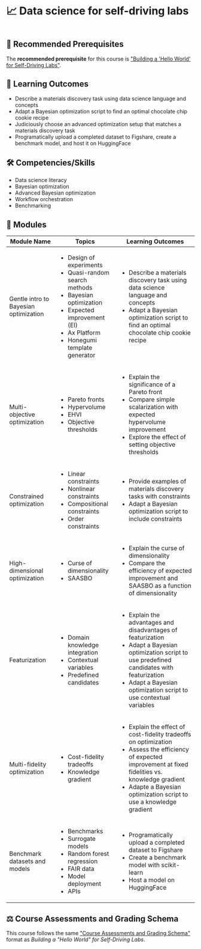 # 📈 Data science for self-driving labs

```{include} description.md
```

## 🔑 Recommended Prerequisites

The **recommended prerequisite** for this course is ["Building a 'Hello World' for Self-Driving Labs"](https://ac-microcourses.readthedocs.io/en/latest/certificate-framework.html#building-a-hello-world-for-self-driving-labs).

## 🎯 Learning Outcomes

- Describe a materials discovery task using data science language and concepts
- Adapt a Bayesian optimization script to find an optimal chocolate chip cookie recipe
- Judiciously choose an advanced optimization setup that matches a materials discovery task
- Programatically upload a completed dataset to Figshare, create a benchmark model, and host it on HuggingFace

## 🛠️ Competencies/Skills
- Data science literacy
- Bayesian optimization
- Advanced Bayesian optimization
- Workflow orchestration
- Benchmarking

## 🧩 Modules

<!-- ```{list-table}
:header-rows: 1

* - Module Name
  - Topics
  - Learning Outcomes
* - Running the self-driving lab demo
  - - Database management
    - Bayesian optimization
    - Microcontrollers
    - Sensors
    - Device communication
  - - Describe key terms and principles of self-driving labs
    - Preview an end-to-end self-driving lab
    - Set up a MongoDB account and database
    - Set up a HiveMQ account and instance
    - Upload software to a microcontroller
* - Blink the LEDs and read sensor data
  - - Microcontrollers
    - Sensors
  - - Familiarize the MicroPython programming language
    - Send commands to a microcontroller
    - Receive sensor data from a microcontroller
* - Bayesian optimization for color matching
  - - Design of experiments
    - Bayesian optimization
    - Data visualization
  - - Compare grid and random search vs. Bayesian optimization
    - Visualize optimization efficiency
* - Hardware/software communication
  - - MQTT
    - Device communication
    - Host
    - Client
  - - Send commands to a microcontroller
    - Receive sensor data from a microcontroller
* - Logging data
  - - MongoDB
    - Database management
  - - Set up a MongoDB account and database
    - Upload data directly from microcontroller
* - Piecing the modules together
  - - Systems design
  - - Connect the pieces to complete the SDL demo
* - Convert to a lab sensor system
  - - Microcontrollers
    - Sensors
    - Device communication
    - Database management
  - - Continuously log temperature, humidity, pressure, light, and accelerometer data
``` -->

Module Name | Topics | Learning Outcomes
--- | --- | ---
Gentle intro to Bayesian optimization | <ul><li>Design of experiments</li><li>Quasi-random search methods</li><li>Bayesian optimization</li><li>Expected improvement (EI)</li><li>Ax Platform</li><li>Honegumi template generator</li></ul> | <ul><li>Describe a materials discovery task using data science language and concepts</li><li>Adapt a Bayesian optimization script to find an optimal chocolate chip cookie recipe</li></ul>
Multi-objective optimization | <ul><li>Pareto fronts</li><li>Hypervolume</li><li>EHVI</li><li>Objective thresholds</li></ul> | <ul><li>Explain the significance of a Pareto front</li><li>Compare simple scalarization with expected hypervolume improvement</li><li>Explore the effect of setting objective thresholds</li></ul>
Constrained optimization | <ul><li>Linear constraints</li><li>Nonlinear constraints</li><li>Compositional constraints</li><li>Order constraints</li></ul> | <ul><li>Provide examples of materials discovery tasks with constraints</li><li>Adapt a Bayesian optimization script to include constraints</li></ul>
High-dimensional optimization | <ul><li>Curse of dimensionality</li><li>SAASBO</li></ul> | <ul><li>Explain the curse of dimensionality</li><li>Compare the efficiency of expected improvement and SAASBO as a function of dimensionality</li></ul>
Featurization | <ul><li>Domain knowledge integration</li><li>Contextual variables</li><li>Predefined candidates</li></ul> | <ul><li>Explain the advantages and disadvantages of featurization</li><li>Adapt a Bayesian optimization script to use predefined candidates with featurization</li><li>Adapt a Bayesian optimization script to use contextual variables</li></ul>
Multi-fidelity optimization | <ul><li>Cost-fidelity tradeoffs</li><li>Knowledge gradient</li></ul> | <ul><li>Explain the effect of cost-fidelity tradeoffs on optimization</li><li>Assess the efficiency of expected improvement at fixed fidelities vs. knowledge gradient</li><li>Adapte a Bayesian optimization script to use a knowledge gradient</li></ul>
Benchmark datasets and models | <ul><li>Benchmarks</li><li>Surrogate models</li><li>Random forest regression</li><li>FAIR data</li><li>Model deployment</li><li>APIs</li></ul> | <ul><li>Programatically upload a completed dataset to Figshare</li><li>Create a benchmark model with scikit-learn</li><li>Host a model on HuggingFace</li></ul>


<!-- In intro, require Bayes opt video and user input for the different questions. This could be a GitHub discussion, comments in a PR, entry in the Canvas course, etc. -->

<!-- Mixed-variable optimization | Numerical parameters, categorical parameters |  -->

<!-- Module: Large language models for materials discovery @KevinJablonka can perhaps convert his 1-hr tutorial into this one -->

<!-- Noisy optimization | Bayesian optimization<br>Observation noise<br>Noisy expected improvement (NEI) | Explain the effect of observation noise on optimization<br>Compare the efficiency of expected improvement and NEI as a function of observation noise -->

<!-- NOTE: Moving workflow orchestration to robotics, with a covalent tutorial in hello world -->

## ⚖️ Course Assessments and Grading Schema

This course follows the same ["Course Assessments and Grading Schema"](https://ac-microcourses.readthedocs.io/en/latest/certificate-framework.html#course-assessments-and-grading-schema) format as *Building a "Hello World" for Self-Driving Labs*.
